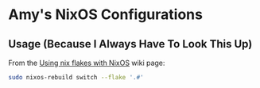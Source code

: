 # Amy's NixOS Configurations

## Usage (Because I Always Have To Look This Up)

From the [Using nix flakes with
NixOS](https://nixos.wiki/wiki/Flakes#Using_nix_flakes_with_NixOS) wiki page:

```bash
sudo nixos-rebuild switch --flake '.#'
```

